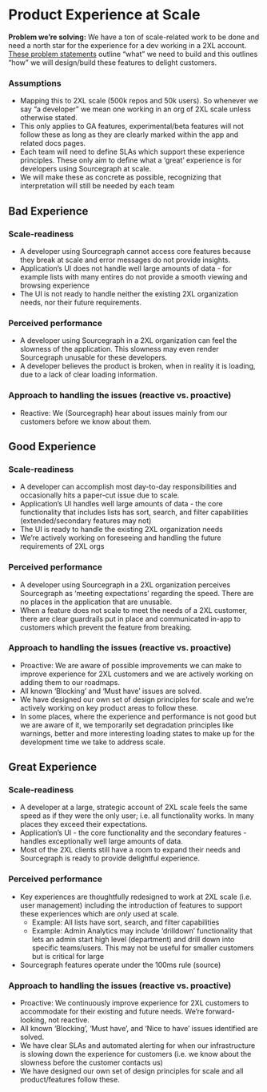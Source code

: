 # Product Experience at Scale

**Problem we’re solving:** We have a ton of scale-related work to be done and need a north star for the experience for a dev working in a 2XL account. [These problem statements](https://docs.google.com/document/d/1ZMinEqj2bI5xJ_6B-gHO7wCCL0ey6r2Z0JZJa6_r2DI/edit#bookmark=id.um13pq6kj5vf) outline “what” we need to build and this outlines “how” we will design/build these features to delight customers.

### Assumptions

- Mapping this to 2XL scale (500k repos and 50k users). So whenever we say “a developer” we mean one working in an org of 2XL scale unless otherwise stated.
- This only applies to GA features, experimental/beta features will not follow these as long as they are clearly marked within the app and related docs pages.
- Each team will need to define SLAs which support these experience principles. These only aim to define what a ‘great’ experience is for developers using Sourcegraph at scale.
- We will make these as concrete as possible, recognizing that interpretation will still be needed by each team

## Bad Experience

### Scale-readiness

- A developer using Sourcegraph cannot access core features because they break at scale and error messages do not provide insights.
- Application’s UI does not handle well large amounts of data - for example lists with many entires do not provide a smooth viewing and browsing experience
- The UI is not ready to handle neither the existing 2XL organization needs, nor their future requirements.

### Perceived performance

- A developer using Sourcegraph in a 2XL organization can feel the slowness of the application. This slowness may even render Sourcegraph unusable for these developers.
- A developer believes the product is broken, when in reality it is loading, due to a lack of clear loading information.

### Approach to handling the issues (reactive vs. proactive)

- Reactive: We (Sourcegraph) hear about issues mainly from our customers before we know about them.

## Good Experience

### Scale-readiness

- A developer can accomplish most day-to-day responsibilities and occasionally hits a paper-cut issue due to scale.
- Application’s UI handles well large amounts of data - the core functionality that includes lists has sort, search, and filter capabilities (extended/secondary features may not)
- The UI is ready to handle the existing 2XL organization needs
- We’re actively working on foreseeing and handling the future requirements of 2XL orgs

### Perceived performance

- A developer using Sourcegraph in a 2XL organization perceives Sourcegraph as ‘meeting expectations’ regarding the speed. There are no places in the application that are unusable.
- When a feature does not scale to meet the needs of a 2XL customer, there are clear guardrails put in place and communicated in-app to customers which prevent the feature from breaking.

### Approach to handling the issues (reactive vs. proactive)

- Proactive: We are aware of possible improvements we can make to improve experience for 2XL customers and we are actively working on adding them to our roadmaps.
- All known ‘Blocking’ and ‘Must have’ issues are solved.
- We have designed our own set of design principles for scale and we’re actively working on key product areas to follow these.
- In some places, where the experience and performance is not good but we are aware of it, we temporarily set degradation principles like warnings, better and more interesting loading states to make up for the development time we take to address scale.

## Great Experience

### Scale-readiness

- A developer at a large, strategic account of 2XL scale feels the same speed as if they were the only user; i.e. all functionality works. In many places they exceed their expectations.
- Application’s UI - the core functionality and the secondary features - handles exceptionally well large amounts of data.
- Most of the 2XL clients still have a room to expand their needs and Sourcegraph is ready to provide delightful experience.

### Perceived performance

- Key experiences are thoughtfully redesigned to work at 2XL scale (i.e. user management) including the introduction of features to support these experiences which are _only_ used at scale.
  - Example: All lists have sort, search, and filter capabilities
  - Example: Admin Analytics may include ‘drilldown’ functionality that lets an admin start high level (department) and drill down into specific teams/users. This may not be useful for smaller customers but is critical for large
- Sourcegraph features operate under the 100ms rule (source)

### Approach to handling the issues (reactive vs. proactive)

- Proactive: We continuously improve experience for 2XL customers to accommodate for their existing and future needs. We’re forward-looking, not reactive.
- All known ‘Blocking’, ‘Must have’, and ‘Nice to have’ issues identified are solved.
- We have clear SLAs and automated alerting for when our infrastructure is slowing down the experience for customers (i.e. we know about the slowness before the customer contacts us)
- We have designed our own set of design principles for scale and all product/features follow these.
